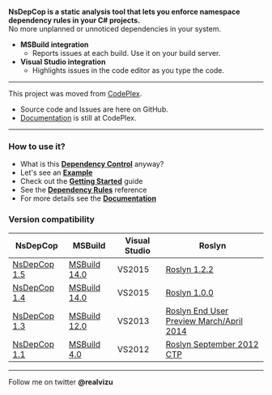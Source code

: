 **NsDepCop is a static analysis tool that lets you enforce namespace dependency rules in your C# projects.**  
No more unplanned or unnoticed dependencies in your system.
* **MSBuild integration**  
  * Reports issues at each build. Use it on your build server.
* **Visual Studio integration**  
  * Highlights issues in the code editor as you type the code.

----

This project was moved from [CodePlex](https://nsdepcop.codeplex.com). 
* Source code and Issues are here on GitHub.
* [Documentation](https://nsdepcop.codeplex.com/documentation) is still at CodePlex.

----

### How to use it?

* What is this [**Dependency Control**](https://nsdepcop.codeplex.com/wikipage?title=Dependency%20Control&referringTitle=Home) anyway?
* Let's see an [**Example**](https://nsdepcop.codeplex.com/wikipage?title=Example&referringTitle=Home)
* Check out the [**Getting Started**](https://nsdepcop.codeplex.com/wikipage?title=Getting%20Started&referringTitle=Home) guide
* See the [**Dependency Rules**](https://nsdepcop.codeplex.com/wikipage?title=Dependency%20Rules&referringTitle=Home) reference
* For more details see the [**Documentation**](https://nsdepcop.codeplex.com/documentation?referringTitle=Home)

### Version compatibility

|NsDepCop|MSBuild|Visual Studio|Roslyn|
|--------|-------|-------------|------|
|[NsDepCop 1.5](https://nsdepcop.codeplex.com/releases/view/624331)|[MSBuild 14.0](http://www.microsoft.com/en-us/download/details.aspx?id=48159)|VS2015|[Roslyn 1.2.2](https://www.nuget.org/packages/Microsoft.CodeAnalysis/1.2.2)|
|[NsDepCop 1.4](https://nsdepcop.codeplex.com/releases/view/616663)|[MSBuild 14.0](http://www.microsoft.com/en-us/download/details.aspx?id=48159)|VS2015|[Roslyn 1.0.0](https://www.nuget.org/packages/Microsoft.CodeAnalysis/1.0.0)|
|[NsDepCop 1.3](https://nsdepcop.codeplex.com/releases/view/610850)|[MSBuild 12.0](https://www.microsoft.com/en-us/download/details.aspx?id=40760)|VS2013|[Roslyn End User Preview March/April 2014](https://nsdepcop.codeplex.com/wikipage?title=FAQ&referringTitle=Home&ANCHOR#FAQ5)|
|[NsDepCop 1.1](https://nsdepcop.codeplex.com/releases/view/109413)|[MSBuild 4.0](http://www.microsoft.com/en-us/download/details.aspx?id=17718)|VS2012|[Roslyn September 2012 CTP](http://www.microsoft.com/en-us/download/details.aspx?id=34685)|

----

Follow me on twitter **@realvizu**
